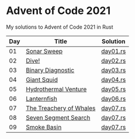 # Advent of Code 2021

My solutions to Advent of Code 2021 in Rust

| Day | Title | Solution |
|-----|-------|----------|
| 01 | [Sonar Sweep](https://adventofcode.com/2021/day/1)               | [day01.rs](src/day01.rs) |
| 02 | [Dive!](https://adventofcode.com/2021/day/2)                     | [day02.rs](src/day02.rs) |
| 03 | [Binary Diagnostic](https://adventofcode.com/2021/day/3)         | [day03.rs](src/day03.rs) |
| 04 | [Giant Squid](https://adventofcode.com/2021/day/4)               | [day04.rs](src/day04.rs) |
| 05 | [Hydrothermal Venture](https://adventofcode.com/2021/day/5)      | [day05.rs](src/day05.rs) |
| 06 | [Lanternfish](https://adventofcode.com/2021/day/6)               | [day06.rs](src/day06.rs) |
| 07 | [The Treachery of Whales](https://adventofcode.com/2021/day/7)   | [day07.rs](src/day07.rs) |
| 08 | [Seven Segment Search](https://adventofcode.com/2021/day/8)      | [day07.rs](src/day08.rs) |
| 09 | [Smoke Basin](https://adventofcode.com/2021/day/9)               | [day07.rs](src/day09.rs) |